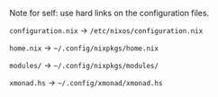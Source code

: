
Note for self: use hard links on the configuration files.

`configuration.nix` -> `/etc/nixos/configuration.nix`

`home.nix` -> `~/.config/nixpkgs/home.nix`

`modules/` -> `~/.config/nixpkgs/modules/`

`xmonad.hs` -> `~/.config/xmonad/xmonad.hs`
